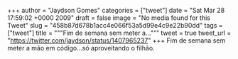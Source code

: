 
+++
author = "Jaydson Gomes"
categories = ["tweet"]
date = "Sat Mar 28 17:59:02 +0000 2009"
draft = false
image = "No media found for this Tweet"
slug = "458b87d678b1acc4e066f53a5d99e4c9e22b90dd"
tags = ["tweet"]
title = """Fim de semana sem meter a..."""
tweet = true
tweet_url = "https://twitter.com/jaydson/status/1407965237"
+++
Fim de semana sem meter a mão em código...só aproveitando o filhão.
